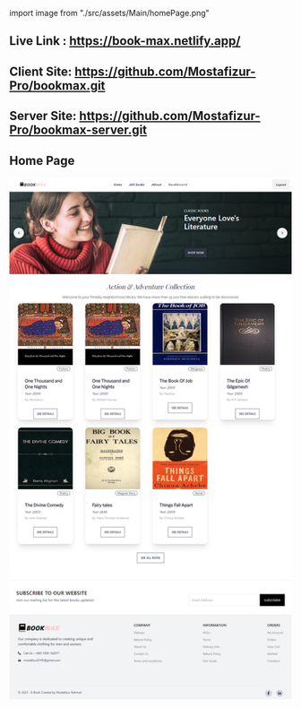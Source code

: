 import image from "./src/assets/Main/homePage.png"

## Live Link : https://book-max.netlify.app/

## Client Site: https://github.com/Mostafizur-Pro/bookmax.git

## Server Site: https://github.com/Mostafizur-Pro/bookmax-server.git

## Home Page

<img src="./src//assets//Main//homePage.png" alt="Alt text" title="Optional title">
